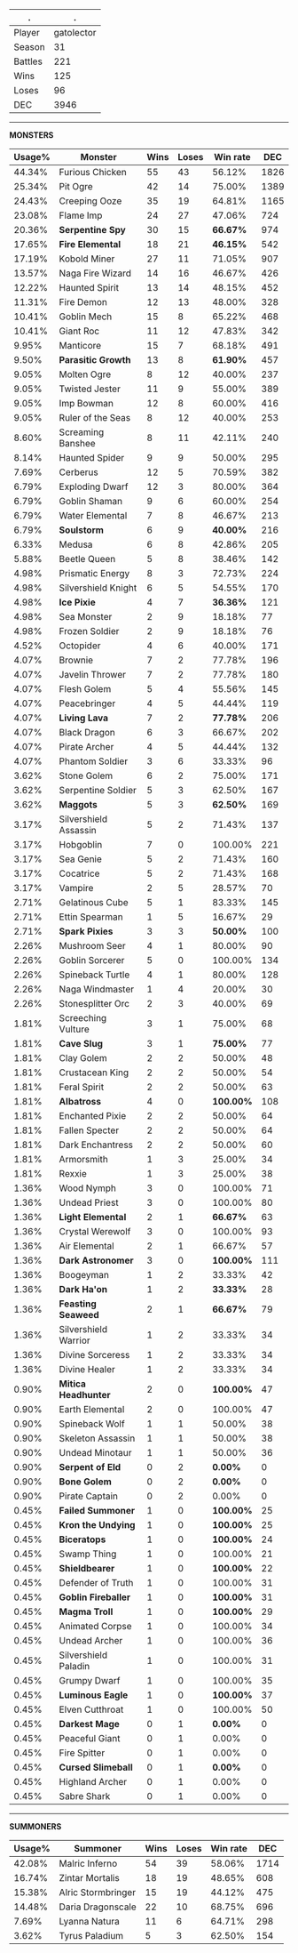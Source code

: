 .|.
|-|-
Player|gatolector
Season|31
Battles|221
Wins|125
Loses|96
DEC|3946

---
**MONSTERS**

Usage%|Monster|Wins|Loses|Win rate|DEC|
-|-|-|-|-|-|
44.34%|Furious Chicken|55|43|56.12%|1826|
25.34%|Pit Ogre|42|14|75.00%|1389|
24.43%|Creeping Ooze|35|19|64.81%|1165|
23.08%|Flame Imp|24|27|47.06%|724|
20.36%|**Serpentine Spy**|30|15|**66.67%**|974|
17.65%|**Fire Elemental**|18|21|**46.15%**|542|
17.19%|Kobold Miner|27|11|71.05%|907|
13.57%|Naga Fire Wizard|14|16|46.67%|426|
12.22%|Haunted Spirit|13|14|48.15%|452|
11.31%|Fire Demon|12|13|48.00%|328|
10.41%|Goblin Mech|15|8|65.22%|468|
10.41%|Giant Roc|11|12|47.83%|342|
9.95%|Manticore|15|7|68.18%|491|
9.50%|**Parasitic Growth**|13|8|**61.90%**|457|
9.05%|Molten Ogre|8|12|40.00%|237|
9.05%|Twisted Jester|11|9|55.00%|389|
9.05%|Imp Bowman|12|8|60.00%|416|
9.05%|Ruler of the Seas|8|12|40.00%|253|
8.60%|Screaming Banshee|8|11|42.11%|240|
8.14%|Haunted Spider|9|9|50.00%|295|
7.69%|Cerberus|12|5|70.59%|382|
6.79%|Exploding Dwarf|12|3|80.00%|364|
6.79%|Goblin Shaman|9|6|60.00%|254|
6.79%|Water Elemental|7|8|46.67%|213|
6.79%|**Soulstorm**|6|9|**40.00%**|216|
6.33%|Medusa|6|8|42.86%|205|
5.88%|Beetle Queen|5|8|38.46%|142|
4.98%|Prismatic Energy|8|3|72.73%|224|
4.98%|Silvershield Knight|6|5|54.55%|170|
4.98%|**Ice Pixie**|4|7|**36.36%**|121|
4.98%|Sea Monster|2|9|18.18%|77|
4.98%|Frozen Soldier|2|9|18.18%|76|
4.52%|Octopider|4|6|40.00%|171|
4.07%|Brownie|7|2|77.78%|196|
4.07%|Javelin Thrower|7|2|77.78%|180|
4.07%|Flesh Golem|5|4|55.56%|145|
4.07%|Peacebringer|4|5|44.44%|119|
4.07%|**Living Lava**|7|2|**77.78%**|206|
4.07%|Black Dragon|6|3|66.67%|202|
4.07%|Pirate Archer|4|5|44.44%|132|
4.07%|Phantom Soldier|3|6|33.33%|96|
3.62%|Stone Golem|6|2|75.00%|171|
3.62%|Serpentine Soldier|5|3|62.50%|167|
3.62%|**Maggots**|5|3|**62.50%**|169|
3.17%|Silvershield Assassin|5|2|71.43%|137|
3.17%|Hobgoblin|7|0|100.00%|221|
3.17%|Sea Genie|5|2|71.43%|160|
3.17%|Cocatrice|5|2|71.43%|168|
3.17%|Vampire|2|5|28.57%|70|
2.71%|Gelatinous Cube|5|1|83.33%|145|
2.71%|Ettin Spearman|1|5|16.67%|29|
2.71%|**Spark Pixies**|3|3|**50.00%**|100|
2.26%|Mushroom Seer|4|1|80.00%|90|
2.26%|Goblin Sorcerer|5|0|100.00%|134|
2.26%|Spineback Turtle|4|1|80.00%|128|
2.26%|Naga Windmaster|1|4|20.00%|30|
2.26%|Stonesplitter Orc|2|3|40.00%|69|
1.81%|Screeching Vulture|3|1|75.00%|68|
1.81%|**Cave Slug**|3|1|**75.00%**|77|
1.81%|Clay Golem|2|2|50.00%|48|
1.81%|Crustacean King|2|2|50.00%|54|
1.81%|Feral Spirit|2|2|50.00%|63|
1.81%|**Albatross**|4|0|**100.00%**|108|
1.81%|Enchanted Pixie|2|2|50.00%|64|
1.81%|Fallen Specter|2|2|50.00%|64|
1.81%|Dark Enchantress|2|2|50.00%|60|
1.81%|Armorsmith|1|3|25.00%|34|
1.81%|Rexxie|1|3|25.00%|38|
1.36%|Wood Nymph|3|0|100.00%|71|
1.36%|Undead Priest|3|0|100.00%|80|
1.36%|**Light Elemental**|2|1|**66.67%**|63|
1.36%|Crystal Werewolf|3|0|100.00%|93|
1.36%|Air Elemental|2|1|66.67%|57|
1.36%|**Dark Astronomer**|3|0|**100.00%**|111|
1.36%|Boogeyman|1|2|33.33%|42|
1.36%|**Dark Ha'on**|1|2|**33.33%**|28|
1.36%|**Feasting Seaweed**|2|1|**66.67%**|79|
1.36%|Silvershield Warrior|1|2|33.33%|34|
1.36%|Divine Sorceress|1|2|33.33%|34|
1.36%|Divine Healer|1|2|33.33%|34|
0.90%|**Mitica Headhunter**|2|0|**100.00%**|47|
0.90%|Earth Elemental|2|0|100.00%|47|
0.90%|Spineback Wolf|1|1|50.00%|38|
0.90%|Skeleton Assassin|1|1|50.00%|38|
0.90%|Undead Minotaur|1|1|50.00%|36|
0.90%|**Serpent of Eld**|0|2|**0.00%**|0|
0.90%|**Bone Golem**|0|2|**0.00%**|0|
0.90%|Pirate Captain|0|2|0.00%|0|
0.45%|**Failed Summoner**|1|0|**100.00%**|25|
0.45%|**Kron the Undying**|1|0|**100.00%**|25|
0.45%|**Biceratops**|1|0|**100.00%**|24|
0.45%|Swamp Thing|1|0|100.00%|21|
0.45%|**Shieldbearer**|1|0|**100.00%**|22|
0.45%|Defender of Truth|1|0|100.00%|31|
0.45%|**Goblin Fireballer**|1|0|**100.00%**|31|
0.45%|**Magma Troll**|1|0|**100.00%**|29|
0.45%|Animated Corpse|1|0|100.00%|34|
0.45%|Undead Archer|1|0|100.00%|36|
0.45%|Silvershield Paladin|1|0|100.00%|31|
0.45%|Grumpy Dwarf|1|0|100.00%|35|
0.45%|**Luminous Eagle**|1|0|**100.00%**|37|
0.45%|Elven Cutthroat|1|0|100.00%|50|
0.45%|**Darkest Mage**|0|1|**0.00%**|0|
0.45%|Peaceful Giant|0|1|0.00%|0|
0.45%|Fire Spitter|0|1|0.00%|0|
0.45%|**Cursed Slimeball**|0|1|**0.00%**|0|
0.45%|Highland Archer|0|1|0.00%|0|
0.45%|Sabre Shark|0|1|0.00%|0|

---
**SUMMONERS**

Usage%|Summoner|Wins|Loses|Win rate|DEC|
-|-|-|-|-|-|
42.08%|Malric Inferno|54|39|58.06%|1714|
16.74%|Zintar Mortalis|18|19|48.65%|608|
15.38%|Alric Stormbringer|15|19|44.12%|475|
14.48%|Daria Dragonscale|22|10|68.75%|696|
7.69%|Lyanna Natura|11|6|64.71%|298|
3.62%|Tyrus Paladium|5|3|62.50%|154|
